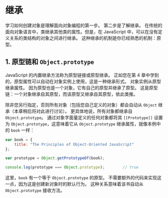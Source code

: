 # 继承

学习如何创建对象是理解面向对象编程的第一步。 第二步是了解继承。 在传统的面向对象语言中，类继承其他类的属性。但是，在 JavaScript 中，可以在没有定义关系的类结构的对象之间进行继承。 这种继承的机制是你已经熟悉的机制：原型。

## 1. 原型链和 `Object.prototype`

JavaScript 的内置继承方法称为原型链接或原型继承。 正如您在第 4 章中学到的，原型属性可以自动在对象实例上使用，这是一种继承形式。 对象实例从原型继承属性。 因为原型也是一个对象，它有自己的原型并继承了原型。 这是原型链：一个对象继承自其原型，而该原型又继承自其原型，依此类推。

除非您另行指定，否则所有对象（包括您自己定义的对象）都会自动从 `Object` 继承（本章稍后将对此进行讨论）。 更具体地说，所有对象都继承自 `Object.prototype`。 通过对象字面量定义的任何对象都将其 `[[Prototype]]` 设置为 `Object.prototype`，这意味着它从 `Object.prototype` 继承属性，就像本例中的 `book` 一样：

```javascript
var book = {
    title: "The Principles of Object-Oriented JavaScript"
};

var prototype = Object.getPrototypeOf(book);

console.log(prototype === Object.prototype);        // true
```

这里，`book` 有一个等于 `Object.prototype` 的原型。 不需要额外的代码来实现这一点，因为这是创建新对象时的默认行为。 这种关系意味着该书自动从 `Object.prototype` 接收方法。